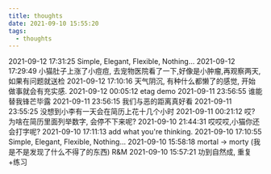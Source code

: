 ```yaml
---
title: thoughts
date: 2021-09-10 15:55:20
tags:
  - thoughts
---
```


2021-09-12 17:31:25 Simple, Elegant, Flexible, Nothing...
2021-09-12 17:29:49 小猫肚子上涨了小痘痘, 去宠物医院看了一下,好像是小肿瘤,再观察两天,如果有问题就送检
2021-09-12 17:10:16 天气阴沉, 有种什么都懒了的感觉, 开始做事就会有充实感.
2021-09-12 00:05:12 etag demo
2021-09-11 23:56:55 谁能替我锋芒毕露
2021-09-11 23:56:15 我们与恶的距离真好看
2021-09-11 23:55:25 没想到小李有一天会在简历上花十几个小时
2021-09-11 00:21:12 哎? 为啥在简历里面列举数字, 会停不下来呢?
2021-09-10 21:44:31 哎哎哎,小猫你还会打字呢?
2021-09-10 17:11:13 add what you're thinking.
2021-09-10 17:10:55 Simple, Elegant, Flexible, Nothing...
2021-09-10 15:58:18 mortal -> morty (我是不是发现了什么不得了的东西) R&M
2021-09-10 15:57:21 功到自然成, 重复+练习

